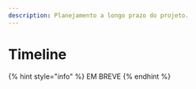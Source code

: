 ```yaml
---
description: Planejamento a longo prazo do projeto.
---
```


# Timeline

{% hint style="info" %}
EM BREVE
{% endhint %}
